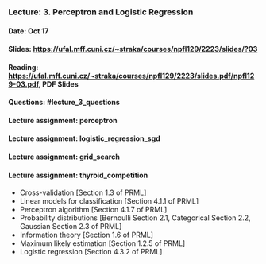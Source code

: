 ### Lecture: 3. Perceptron and Logistic Regression
#### Date: Oct 17
#### Slides: https://ufal.mff.cuni.cz/~straka/courses/npfl129/2223/slides/?03
#### Reading: https://ufal.mff.cuni.cz/~straka/courses/npfl129/2223/slides.pdf/npfl129-03.pdf, PDF Slides
#### Questions: #lecture_3_questions
#### Lecture assignment: perceptron
#### Lecture assignment: logistic_regression_sgd
#### Lecture assignment: grid_search
#### Lecture assignment: thyroid_competition

- Cross-validation [Section 1.3 of PRML]
- Linear models for classification [Section 4.1.1 of PRML]
- Perceptron algorithm [Section 4.1.7 of PRML]
- Probability distributions [Bernoulli Section 2.1, Categorical Section 2.2, Gaussian Section 2.3 of PRML]
- Information theory [Section 1.6 of PRML]
- Maximum likely estimation [Section 1.2.5 of PRML]
- Logistic regression [Section 4.3.2 of PRML]
